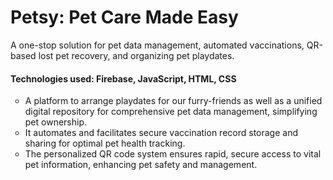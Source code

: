 <h1>Petsy: Pet Care Made Easy</h1>
A one-stop solution for pet data management, automated vaccinations, QR-based lost pet recovery, and organizing pet playdates.

<h4>Technologies used: Firebase, JavaScript, HTML, CSS</h4>

<ul style="list-style-type:circle">
  <li>A platform to arrange playdates for our furry-friends as well
    as a unified digital repository for comprehensive pet data
    management, simplifying pet ownership.</li>

  <li>It automates and facilitates secure vaccination record
      storage and sharing for optimal pet health tracking.</li>

<li>The personalized QR code system ensures rapid, secure
    access to vital pet information, enhancing pet safety and
    management.</li>
</ul>
